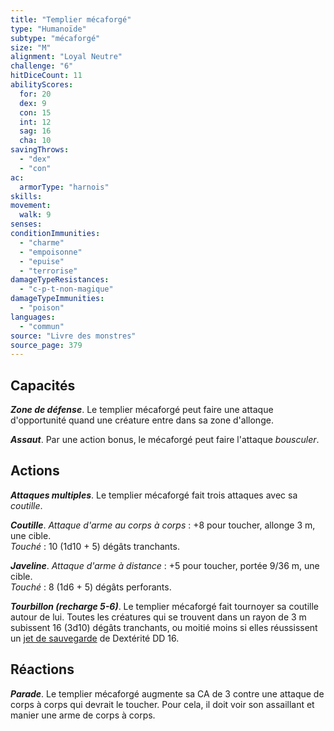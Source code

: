 ```yaml
---
title: "Templier mécaforgé"
type: "Humanoïde"
subtype: "mécaforgé"
size: "M"
alignment: "Loyal Neutre"
challenge: "6"
hitDiceCount: 11
abilityScores:
  for: 20
  dex: 9
  con: 15
  int: 12
  sag: 16
  cha: 10
savingThrows:
  - "dex"
  - "con"
ac:
  armorType: "harnois"
skills:
movement:
  walk: 9
senses:
conditionImmunities:
  - "charme"
  - "empoisonne"
  - "epuise"
  - "terrorise"
damageTypeResistances:
  - "c-p-t-non-magique"
damageTypeImmunities:
  - "poison"
languages:
  - "commun"
source: "Livre des monstres"
source_page: 379
---
```

## Capacités
_**Zone de défense**_. Le templier mécaforgé peut faire une attaque d'opportunité quand une créature entre dans sa zone d'allonge.

_**Assaut**_. Par une action bonus, le mécaforgé peut faire l'attaque _bousculer_.

## Actions
_**Attaques multiples**_. Le templier mécaforgé fait trois attaques avec sa _coutille_.

_**Coutille**_. _Attaque d'arme au corps à corps_ : +8 pour toucher, allonge 3 m, une cible.  
_Touché_ : 10 (1d10 + 5) dégâts tranchants.

_**Javeline**_. _Attaque d'arme à distance_ : +5 pour toucher, portée 9/36 m, une cible.  
_Touché_ : 8 (1d6 + 5) dégâts perforants.

_**Tourbillon (recharge 5-6)**_. Le templier mécaforgé fait tournoyer sa coutille autour de lui. Toutes les créatures qui se trouvent dans un rayon de 3 m subissent 16 (3d10) dégâts tranchants, ou moitié moins si elles réussissent un [jet de sauvegarde](/utiliser-les-caracteristiques/#jets-de-sauvegarde) de Dextérité DD 16.

## Réactions
_**Parade**_. Le templier mécaforgé augmente sa CA de 3 contre une attaque de corps à corps qui devrait le toucher. Pour cela, il doit voir son assaillant et manier une arme de corps à corps.
